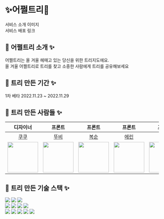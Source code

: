 # ✨어쩔트리🎄  
서비스 소개 이미지  
서비스 배포 링크  
    
## 🎄 어쩔트리 소개 ✨  
어쩔트리는 올 겨울 헤매고 있는 당신을 위한 트리지도에요.  
올 겨울 어쩔트리로 트리를 찾고 소중한 사람에게 트리를 공유해보세요  
  
## 🎄 트리 만든 기간 ✨
1차 베타 2022.11.23 ~ 2022.11.29
  
## 🎄 트리 만든 사람들 ✨  
|**디자이너**|**프론트**|**프론트**|**프론트**|**프론트**|**프론트**|
|:--------:|:--------:|:--------:|:--------:|:--------:|:--------:|
|[쿠쿠](https://github.com/ydh3081)|[뚜비](https://github.com/devjiwon)|[복순](https://github.com/boksooni)|[에린](https://github.com/sandwe)|[주스](https://github.com/minjuice1)|[투니](https://github.com/oneny)| 
|<img src="https://user-images.githubusercontent.com/91241596/204504893-820fd2b2-aab7-4c4c-be52-a5ca365b5b2b.png" width="100"/>|<img src="https://avatars.githubusercontent.com/u/26579380?s=400&v=4" width="100"/>|<img src="https://user-images.githubusercontent.com/91241596/189053428-059c8e85-6263-416f-a0f4-ee15547d3bc1.jpg" width="100"/>|<img src="https://avatars.githubusercontent.com/u/79586634?v=4" width='100'/>|<img src="https://avatars.githubusercontent.com/u/82799961?v=4"  width='100'/>|<img src='https://user-images.githubusercontent.com/91241596/204505563-35a86c38-0a9f-4872-a267-97370287e2e2.png' width='100' />
 
## 🎄 트리 만든 기술 스택 ✨  
<img src="https://img.shields.io/badge/html-ededed?style=for-the-badge&logo=html5&logoColor=E34F26">
<img src="https://img.shields.io/badge/css-ededed?style=for-the-badge&logo=css3&logoColor=1572B6">
<img src="https://img.shields.io/badge/javaScript-ededed?style=for-the-badge&logo=javaScript&logoColor=F7DF1E">
<br>
<img src="https://img.shields.io/badge/react-ededed?style=for-the-badge&logo=react&logoColor=61DAFB">
<img src="https://img.shields.io/badge/redux-ededed?style=for-the-badge&logo=redux&logoColor=764ABC">
<img src="https://img.shields.io/badge/React Router-ededed?style=for-the-badge&logo=ReactRouter&logoColor=CA4245"/>
<img src="https://img.shields.io/badge/styled components-ededed?style=for-the-badge&logo=styled-components&logoColor=DB7093">
<br>
<img src="https://img.shields.io/badge/yarn-ededed?style=for-the-badge&logo=yarn&logoColor=2C8EBB">
<img src="https://img.shields.io/badge/Axios-ededed?style=for-the-badge&logo=Axios&logoColor=5A29E4">
<img src="https://img.shields.io/badge/Prettier-ededed?style=for-the-badge&logo=Prettier&logoColor=F7B93E">
<img src="https://img.shields.io/badge/ESLint-ededed?style=for-the-badge&logo=ESLint&logoColor=4B32C3">
<img src="https://img.shields.io/badge/Netlify-ededed?style=for-the-badge&logo=Netlify&logoColor=00C7B7">
